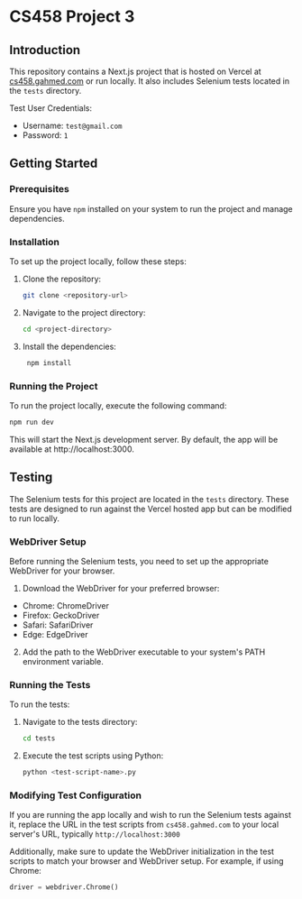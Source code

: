 # CS458 Project 3

## Introduction
This repository contains a Next.js project that is hosted on Vercel at [cs458.gahmed.com](https://cs458.gahmed.com) or run locally. It also includes Selenium tests located in the `tests` directory.

Test User Credentials:
- Username: `test@gmail.com`
- Password: `1`

## Getting Started

### Prerequisites
Ensure you have `npm` installed on your system to run the project and manage dependencies.

### Installation
To set up the project locally, follow these steps:

1. Clone the repository:
   ```bash
   git clone <repository-url>
   ```

2. Navigate to the project directory:
   ```bash
   cd <project-directory>
   ```

3. Install the dependencies:
   ```bash
    npm install
    ```

### Running the Project
To run the project locally, execute the following command:
```bash
npm run dev
```
This will start the Next.js development server. By default, the app will be available at http://localhost:3000.

## Testing
The Selenium tests for this project are located in the `tests` directory. These tests are designed to run against the Vercel hosted app but can be modified to run locally.

### WebDriver Setup
Before running the Selenium tests, you need to set up the appropriate WebDriver for your browser.

1. Download the WebDriver for your preferred browser:

- Chrome: ChromeDriver
- Firefox: GeckoDriver
- Safari: SafariDriver
- Edge: EdgeDriver

2. Add the path to the WebDriver executable to your system's PATH environment variable.

### Running the Tests

To run the tests:

1. Navigate to the tests directory:
    ```bash
    cd tests
    ```

2. Execute the test scripts using Python:
    ```bash
    python <test-script-name>.py
    ```

### Modifying Test Configuration
If you are running the app locally and wish to run the Selenium tests against it, replace the URL in the test scripts from `cs458.gahmed.com` to your local server's URL, typically `http://localhost:3000`

Additionally, make sure to update the WebDriver initialization in the test scripts to match your browser and WebDriver setup. For example, if using Chrome:
```python
driver = webdriver.Chrome()
```